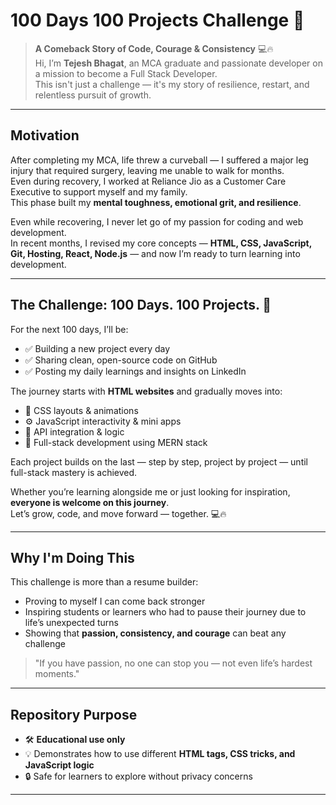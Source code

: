 # 100 Days 100 Projects Challenge 🎯

> **A Comeback Story of Code, Courage & Consistency** 💻🔥  
> Hi, I’m **Tejesh Bhagat**, an MCA graduate and passionate developer on a mission to become a Full Stack Developer.  
> This isn't just a challenge — it's my story of resilience, restart, and relentless pursuit of growth.

----

## Motivation

After completing my MCA, life threw a curveball — I suffered a major leg injury that required surgery, leaving me unable to walk for months.  
Even during recovery, I worked at Reliance Jio as a Customer Care Executive to support myself and my family.  
This phase built my **mental toughness, emotional grit, and resilience**.  

Even while recovering, I never let go of my passion for coding and web development.  
In recent months, I revised my core concepts — **HTML, CSS, JavaScript, Git, Hosting, React, Node.js** — and now I’m ready to turn learning into development.

---

## The Challenge: 100 Days. 100 Projects. 🚀

For the next 100 days, I’ll be:  
- ✅ Building a new project every day  
- ✅ Sharing clean, open-source code on GitHub  
- ✅ Posting my daily learnings and insights on LinkedIn  

The journey starts with **HTML websites** and gradually moves into:  
- 🎨 CSS layouts & animations  
- ⚙️ JavaScript interactivity & mini apps  
- 🔗 API integration & logic  
- 🧩 Full-stack development using MERN stack  

Each project builds on the last — step by step, project by project — until full-stack mastery is achieved.  

Whether you’re learning alongside me or just looking for inspiration, **everyone is welcome on this journey**.  
Let’s grow, code, and move forward — together. 💻🔥

---

## Why I'm Doing This

This challenge is more than a resume builder:  
- Proving to myself I can come back stronger  
- Inspiring students or learners who had to pause their journey due to life’s unexpected turns  
- Showing that **passion, consistency, and courage** can beat any challenge  

> "If you have passion, no one can stop you — not even life’s hardest moments."

---

## Repository Purpose

- 🛠 **Educational use only**  
- 💡 Demonstrates how to use different **HTML tags, CSS tricks, and JavaScript logic**  
- 🔒 Safe for learners to explore without privacy concerns  

---


